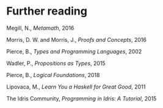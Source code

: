 # Further reading

Megill, N., _Metamath_, 2016

Morris, D. W. and Morris, J., _Proofs and Concepts_, 2016

Pierce, B., _Types and Programming Languages_, 2002

Wadler, P., _Propositions as Types_, 2015

Pierce, B., _Logical Foundations_, 2018

Lipovaca, M., _Learn You a Haskell for Great Good_, 2011

The Idris Community, _Programming in Idris: A Tutorial_, 2015
